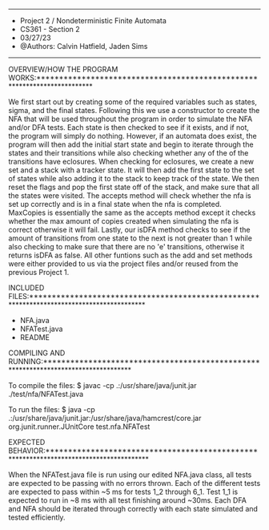 **************************************************
* Project 2 / Nondeterministic Finite Automata	
* CS361 - Section 2
* 03/27/23
* @Authors: Calvin Hatfield, Jaden Sims
**************************************************


OVERVIEW/HOW THE PROGRAM WORKS:*************************************************************************


We first start out by creating some of the required variables such as states, sigma, and 
the final states. Following this we use a constructor to create the NFA that will be used
throughout the program in order to simulate the NFA and/or DFA tests. Each state is then
checked to see if it exists, and if not, the program will simply do nothing. However,
if an automata does exist, the program will then add the initial start state and begin to
iterate through the states and their transitions while also checking whether any of the 
of the transitions have eclosures. When checking for eclosures, we create a new set and a 
stack with a tracker state. It will then add the first state to the set of states while also
adding it to the stack to keep track of the state. We then reset the flags and pop the 
first state off of the stack, and make sure that all the states were visited. The accepts 
method will check whether the nfa is set up correctly and is in a final state when the nfa
is completed. MaxCopies is essentially the same as the accepts method except it checks whether
the max amount of copies created when simulating the nfa is correct otherwise it will fail. Lastly,
our isDFA method checks to see if the amount of transitions from one state to the next is not greater
than 1 while also checking to make sure that there are no 'e' transitions, otherwise it returns isDFA
as false. All other funtions such as the add and set methods were either provided to us via the project 
files and/or reused from the previous Project 1.


INCLUDED FILES:******************************************************************************************


* NFA.java
* NFATest.java
* README


COMPILING AND RUNNING:***********************************************************************************


 To compile the files:
 $ javac -cp .:/usr/share/java/junit.jar ./test/nfa/NFATest.java
 
 To run the files:
 $ java -cp .:/usr/share/java/junit.jar:/usr/share/java/hamcrest/core.jar
 org.junit.runner.JUnitCore test.nfa.NFATest


EXPECTED BEHAVIOR:***************************************************************************************


 When the NFATest.java file is run using our edited NFA.java class, all tests are expected
to be passing with no errors thrown. Each of the different tests are expected to pass within
~5 ms for tests 1_2 through 6_1. Test 1_1 is expected to run in ~8 ms with
all test finishing around ~30ms. Each DFA and NFA should be iterated through correctly with 
each state simulated and tested efficiently.


 
 
